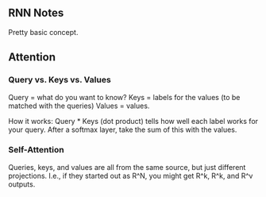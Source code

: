 ## RNN Notes
Pretty basic concept.

## Attention
### Query vs. Keys vs. Values
Query = what do you want to know?
Keys = labels for the values (to be matched with the queries)
Values = values.

How it works:  Query * Keys (dot product) tells how well each label works for your query.  After a softmax layer, take the sum of this with the values.

### Self-Attention
Queries, keys, and values are all from the same source, but just different projections.  I.e., if they started out as R^N, you might get R^k, R^k, and R^v outputs.

# 